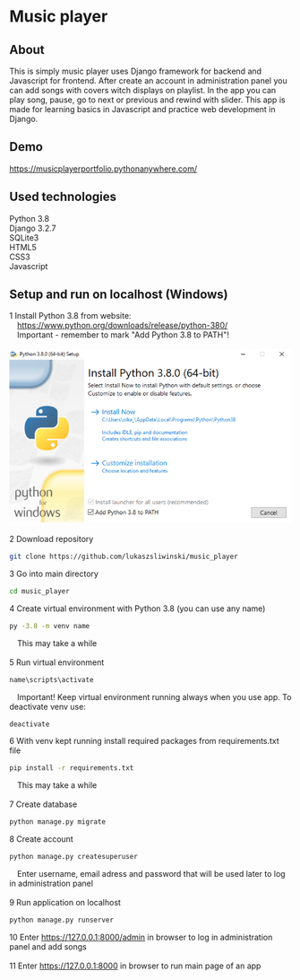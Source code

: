 # Music player

## About
This is simply music player uses Django framework for backend and Javascript for frontend. After create an account in administration panel you can add songs with covers witch displays on playlist. In the app you can play song, pause, go to next or previous and rewind with slider. This app is made for learning basics in Javascript and practice web development in Django.

## Demo
https://musicplayerportfolio.pythonanywhere.com/

## Used technologies
Python 3.8<br>
Django 3.2.7<br>
SQLite3<br>
HTML5<br>
CSS3<br>
Javascript

## Setup and run on localhost (Windows)
1 Install Python 3.8 from website:<br>
&emsp;https://www.python.org/downloads/release/python-380/<br>
&emsp;Important - remember to mark "Add Python 3.8 to PATH"!<br>
&emsp;![alt text](https://github.com/lukaszsliwinski/music_player/blob/master/add-python-to-path.png?raw=true)<br><br>
2 Download repository
```bash
git clone https://github.com/lukaszsliwinski/music_player
```
3 Go into main directory
```bash
cd music_player
```
4 Create virtual environment with Python 3.8 (you can use any name)
```bash
py -3.8 -m venv name
```
&emsp;This may take a while<br><br>
5 Run virtual environment
```bash
name\scripts\activate
```
&emsp;Important! Keep virtual environment running always when you use app. To deactivate venv use:
```bash
deactivate
```
6 With venv kept running install required packages from requirements.txt file
```bash
pip install -r requirements.txt
```
&emsp;This may take a while<br><br>
7 Create database
```bash
python manage.py migrate
```
8 Create account
```bash
python manage.py createsuperuser
```
&emsp;Enter username, email adress and password that will be used later to log in administration panel <br><br>
9 Run application on localhost
```bash
python manage.py runserver
```
10 Enter https://127.0.0.1:8000/admin in browser to log in administration panel and add songs<br><br>
11 Enter https://127.0.0.1:8000 in browser to run main page of an app